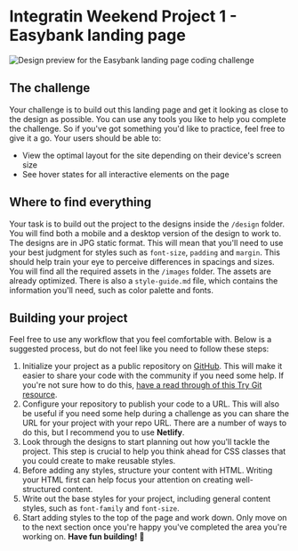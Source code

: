 # Integratin Weekend Project 1 - Easybank landing page

![Design preview for the Easybank landing page coding challenge](./design/desktop-preview.jpg)

## The challenge
Your challenge is to build out this landing page and get it looking as close to the design as possible.
You can use any tools you like to help you complete the challenge. So if you've got something you'd like to practice, feel free to give it a go.
Your users should be able to:
- View the optimal layout for the site depending on their device's screen size
- See hover states for all interactive elements on the page
## Where to find everything
Your task is to build out the project to the designs inside the `/design` folder. You will find both a mobile and a desktop version of the design to work to.
The designs are in JPG static format. This will mean that you'll need to use your best judgment for styles such as `font-size`, `padding` and `margin`. This should help train your eye to perceive differences in spacings and sizes.
You will find all the required assets in the `/images` folder. The assets are already optimized.
There is also a `style-guide.md` file, which contains the information you'll need, such as color palette and fonts.
## Building your project
Feel free to use any workflow that you feel comfortable with. Below is a suggested process, but do not feel like you need to follow these steps:
1. Initialize your project as a public repository on [GitHub](https://github.com/). This will make it easier to share your code with the community if you need some help. If you're not sure how to do this, [have a read through of this Try Git resource](https://try.github.io/).
2. Configure your repository to publish your code to a URL. This will also be useful if you need some help during a challenge as you can share the URL for your project with your repo URL. There are a number of ways to do this, but I recommend you to use **Netlify**.
3. Look through the designs to start planning out how you'll tackle the project. This step is crucial to help you think ahead for CSS classes that you could create to make reusable styles.
4. Before adding any styles, structure your content with HTML. Writing your HTML first can help focus your attention on creating well-structured content.
5. Write out the base styles for your project, including general content styles, such as `font-family` and `font-size`.
6. Start adding styles to the top of the page and work down. Only move on to the next section once you're happy you've completed the area you're working on.
**Have fun building!** 🚀
